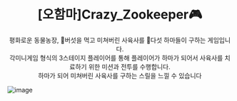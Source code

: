 <div align="center">
<h1>[오함마]Crazy_Zookeeper🎮</h1>
평화로운 동물농장, 🍄버섯을 먹고 미쳐버린 사육사를 🦛다섯 하마들이 구하는 게임입니다.<br> 각미니게임 형식의 3스테이지 플레이어를 통해 플레이어가 하마가 되어서 사육사를 치료하기 위한 미션과 전투를 수행합니다.<br>하마가 되어 미쳐버린 사육사를 구하는 스릴을 느낄 수 있습니다
</div>

![image](https://github.com/KimEoJin24/Crazy_Zookeeper/assets/101281567/8855a5a2-01f5-4112-91c5-774a264ffcb1)
